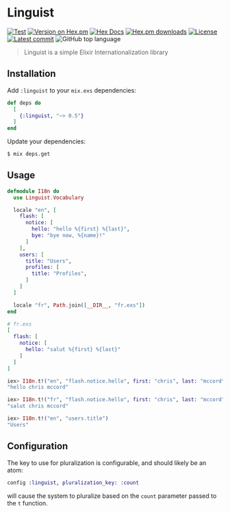# Linguist

[![Test](https://github.com/change/linguist/actions/workflows/test.yml/badge.svg)](https://github.com/change/linguist/actions/workflows/test.yml)
[![Version on Hex.pm](https://img.shields.io/hexpm/v/linguist.svg)](https://hex.pm/packages/linguist)
[![Hex Docs](https://img.shields.io/badge/hex-docs-lightgreen.svg)](https://hexdocs.pm/linguist)
[![Hex.pm downloads](https://img.shields.io/hexpm/dt/linguist.svg)](https://hex.pm/packages/linguist)
[![License](https://img.shields.io/hexpm/l/linguist.svg)](https://github.com/change/linguist/blob/main/LICENSE)
[![Latest commit](https://img.shields.io/github/last-commit/change/linguist.svg)](https://github.com/change/linguist/commits/main)
![GitHub top language](https://img.shields.io/github/languages/top/change/linguist)

> Linguist is a simple Elixir Internationalization library

## Installation

Add `:linguist` to your `mix.exs` dependencies:

```elixir
def deps do
  [
    {:linguist, "~> 0.5"}
  ]
end
```

Update your dependencies:

```bash
$ mix deps.get
```

## Usage

```elixir
defmodule I18n do
  use Linguist.Vocabulary

  locale "en", [
    flash: [
      notice: [
        hello: "hello %{first} %{last}",
        bye: "bye now, %{name}!"
      ]
    ],
    users: [
      title: "Users",
      profiles: [
        title: "Profiles",
      ]
    ]
  ]

  locale "fr", Path.join([__DIR__, "fr.exs"])
end

# fr.exs
[
  flash: [
    notice: [
      hello: "salut %{first} %{last}"
    ]
  ]
]

iex> I18n.t!("en", "flash.notice.hello", first: "chris", last: "mccord")
"hello chris mccord"

iex> I18n.t!("fr", "flash.notice.hello", first: "chris", last: "mccord")
"salut chris mccord"

iex> I18n.t!("en", "users.title")
"Users"
```

## Configuration

The key to use for pluralization is configurable, and should likely be an atom:

```elixir
config :linguist, pluralization_key: :count
```
will cause the system to pluralize based on the `count` parameter passed to the `t` function.
